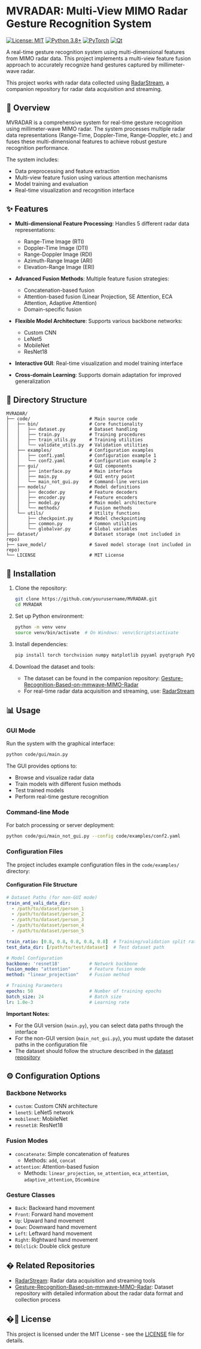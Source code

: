 # MVRADAR: Multi-View MIMO Radar Gesture Recognition System

[![License: MIT](https://img.shields.io/badge/License-MIT-yellow.svg)](https://opensource.org/licenses/MIT)
[![Python 3.8+](https://img.shields.io/badge/python-3.8+-blue.svg)](https://www.python.org/downloads/)
[![PyTorch](https://img.shields.io/badge/PyTorch-%23EE4C2C.svg?style=flat&logo=PyTorch&logoColor=white)](https://pytorch.org/)
[![Qt](https://img.shields.io/badge/Qt-%23217346.svg?style=flat&logo=Qt&logoColor=white)](https://www.qt.io/)

A real-time gesture recognition system using multi-dimensional features from MIMO radar data. This project implements a multi-view feature fusion approach to accurately recognize hand gestures captured by millimeter-wave radar.

This project works with radar data collected using [RadarStream](https://github.com/Tkwer/RadarStream), a companion repository for radar data acquisition and streaming.

## 🌟 Overview

MVRADAR is a comprehensive system for real-time gesture recognition using millimeter-wave MIMO radar. The system processes multiple radar data representations (Range-Time, Doppler-Time, Range-Doppler, etc.) and fuses these multi-dimensional features to achieve robust gesture recognition performance.

The system includes:
- Data preprocessing and feature extraction
- Multi-view feature fusion using various attention mechanisms
- Model training and evaluation
- Real-time visualization and recognition interface

## ✨ Features

- **Multi-dimensional Feature Processing**: Handles 5 different radar data representations:
  - Range-Time Image (RTI)
  - Doppler-Time Image (DTI)
  - Range-Doppler Image (RDI)
  - Azimuth-Range Image (ARI)
  - Elevation-Range Image (ERI)

- **Advanced Fusion Methods**: Multiple feature fusion strategies:
  - Concatenation-based fusion
  - Attention-based fusion (Linear Projection, SE Attention, ECA Attention, Adaptive Attention)
  - Domain-specific fusion

- **Flexible Model Architecture**: Supports various backbone networks:
  - Custom CNN
  - LeNet5
  - MobileNet
  - ResNet18

- **Interactive GUI**: Real-time visualization and model training interface

- **Cross-domain Learning**: Supports domain adaptation for improved generalization

## 📁 Directory Structure

```
MVRADAR/
├── code/                      # Main source code
│   ├── bin/                   # Core functionality
│   │   ├── dataset.py         # Dataset handling
│   │   ├── train.py           # Training procedures
│   │   ├── train_utils.py     # Training utilities
│   │   └── validate_utils.py  # Validation utilities
│   ├── examples/              # Configuration examples
│   │   ├── conf1.yaml         # Configuration example 1
│   │   └── conf2.yaml         # Configuration example 2
│   ├── gui/                   # GUI components
│   │   ├── interface.py       # Main interface
│   │   ├── main.py            # GUI entry point
│   │   └── main_not_gui.py    # Command-line version
│   ├── models/                # Model definitions
│   │   ├── decoder.py         # Feature decoders
│   │   ├── encoder.py         # Feature encoders
│   │   ├── model.py           # Main model architecture
│   │   └── methods/           # Fusion methods
│   └── utils/                 # Utility functions
│       ├── checkpoint.py      # Model checkpointing
│       ├── common.py          # Common utilities
│       └── globalvar.py       # Global variables
├── dataset/                   # Dataset storage (not included in repo)
├── save_model/                # Saved model storage (not included in repo)
└── LICENSE                    # MIT License
```

## 🚀 Installation

1. Clone the repository:
   ```bash
   git clone https://github.com/yourusername/MVRADAR.git
   cd MVRADAR
   ```

2. Set up Python environment:
   ```bash
   python -m venv venv
   source venv/bin/activate  # On Windows: venv\Scripts\activate
   ```

3. Install dependencies:
   ```bash
   pip install torch torchvision numpy matplotlib pyyaml pyqtgraph PyQt5
   ```

4. Download the dataset and tools:

   - The dataset can be found in the companion repository: [Gesture-Recognition-Based-on-mmwave-MIMO-Radar](https://github.com/Tkwer/Gesture-Recognition-Based-on-mmwave-MIMO-Radar)
   - For real-time radar data acquisition and streaming, use: [RadarStream](https://github.com/Tkwer/RadarStream)

## 📊 Usage

### GUI Mode

Run the system with the graphical interface:

```bash
python code/gui/main.py
```

The GUI provides options to:
- Browse and visualize radar data
- Train models with different fusion methods
- Test trained models
- Perform real-time gesture recognition

### Command-line Mode

For batch processing or server deployment:

```bash
python code/gui/main_not_gui.py --config code/examples/conf2.yaml
```

### Configuration Files

The project includes example configuration files in the `code/examples/` directory:

#### Configuration File Structure

```yaml
# Dataset Paths (for non-GUI mode)
train_and_vali_data_dir:
  - /path/to/dataset/person_1
  - /path/to/dataset/person_2
  - /path/to/dataset/person_3
  - /path/to/dataset/person_4
  - /path/to/dataset/person_5

train_ratio: [0.8, 0.8, 0.8, 0.8, 0.8]  # Training/validation split ratio
test_data_dir: [/path/to/test/dataset]  # Test dataset path

# Model Configuration
backbone: 'resnet18'           # Network backbone
fusion_mode: "attention"       # Feature fusion mode
method: "linear_projection"    # Fusion method

# Training Parameters
epochs: 50                     # Number of training epochs
batch_size: 24                 # Batch size
lr: 1.0e-3                     # Learning rate
```

**Important Notes:**
- For the GUI version (`main.py`), you can select data paths through the interface
- For the non-GUI version (`main_not_gui.py`), you must update the dataset paths in the configuration file
- The dataset should follow the structure described in the [dataset repository](https://github.com/Tkwer/Gesture-Recognition-Based-on-mmwave-MIMO-Radar)

## ⚙️ Configuration Options

### Backbone Networks
- `custom`: Custom CNN architecture
- `lenet5`: LeNet5 network
- `mobilenet`: MobileNet
- `resnet18`: ResNet18

### Fusion Modes
- `concatenate`: Simple concatenation of features
  - Methods: `add`, `concat`
- `attention`: Attention-based fusion
  - Methods: `linear_projection`, `se_attention`, `eca_attention`, `adaptive_attention`, `DScombine`

### Gesture Classes
- `Back`: Backward hand movement
- `Front`: Forward hand movement
- `Up`: Upward hand movement
- `Down`: Downward hand movement
- `Left`: Leftward hand movement
- `Right`: Rightward hand movement
- `Dblclick`: Double click gesture

## � Related Repositories

- [RadarStream](https://github.com/Tkwer/RadarStream): Radar data acquisition and streaming tools
- [Gesture-Recognition-Based-on-mmwave-MIMO-Radar](https://github.com/Tkwer/Gesture-Recognition-Based-on-mmwave-MIMO-Radar): Dataset repository with detailed information about the radar data format and collection process

## �📄 License

This project is licensed under the MIT License - see the [LICENSE](LICENSE) file for details.
